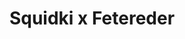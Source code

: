 ---
slug: squidki-x-fetereder
title: Squidki x Fetereder
description: "Squidki x Fetereder is an exciting online game. Play for free directly in your browser!"
icon: /images/new_mods/Sprunki x Fetereder.png
url: https://wowtbc.net/sprunkin/sprunki-x-fetereder/index.html
previewImage: /images/new_mods/Sprunki x Fetereder.png
type: new mods

# SEO配置
seo:
  title: "Squidki x Fetereder - Play Free Online Game | Fun Browser Games"
  description: "Squidki x Fetereder - Play this fun online game for free in your browser. No download required!"
  ogImage: "/images/new_mods/Sprunki x Fetereder.png"
  keywords: "squidki-x-fetereder, online game, browser game, free game, new mods game, play online"

videoUrls:
  - https://www.youtube.com/embed/example1
  - https://www.youtube.com/embed/example2

whyPlay:
  title: "Why Play Squidki x Fetereder?"
  items:
    - "Immersive Gameplay: Squidki x Fetereder offers an engaging and immersive gaming experience that will keep you entertained for hours"
    - "Challenging Levels: Test your skills with increasingly difficult challenges and obstacles"
    - "Beautiful Graphics: Enjoy stunning visuals and smooth animations that bring the game world to life"
    - "Regular Updates: New content and features are added regularly to keep the game fresh and exciting"
    - "Free to Play: Experience all the fun without spending a penny"
    - "Community Features: Connect with other players, share strategies, and compete for high scores"
    - "Cross-Platform: Play on any device with a web browser, no downloads required"

features:
  title: "Key Features of Squidki x Fetereder"
  image: "/images/new_mods/Sprunki x Fetereder.png"
  items:
    - "Intuitive Controls: Easy to learn controls make Squidki x Fetereder accessible for players of all skill levels"
    - "Multiple Game Modes: Enjoy various gameplay options that provide different challenges and experiences"
    - "Character Customization: Personalize your gaming experience with unique characters and items"
    - "Achievement System: Complete special tasks to earn rewards and recognition"
    - "Leaderboards: Compete with players worldwide and see who can achieve the highest scores"

characteristics:
  title: "Game Characteristics"
  image: "/images/new_mods/Sprunki x Fetereder.png"
  items:
    - "Genre: New mods game with elements of strategy and skill"
    - "Difficulty: Suitable for both casual gamers and those seeking a challenge"
    - "Play Time: Quick sessions or extended gameplay, depending on your preference"
    - "Art Style: Vibrant and engaging visuals that enhance the gaming experience"
    - "Sound Design: Immersive audio that complements the gameplay perfectly"

info: "Squidki x Fetereder is an exciting online game that offers players a unique and engaging gaming experience. With its intuitive controls, stunning visuals, and challenging gameplay, Squidki x Fetereder provides hours of entertainment for players of all ages and skill levels. Whether you're looking for a quick gaming session during a break or an extended play session, Squidki x Fetereder delivers an immersive experience that will keep you coming back for more. The game features multiple levels of increasing difficulty, ensuring that players are constantly challenged as they progress. With regular updates adding new content and features, Squidki x Fetereder remains fresh and exciting, providing endless entertainment options for its growing community of players."

howToPlayIntro: "Welcome to Squidki x Fetereder! This guide will walk you through the basics and help you master the game. Whether you're a beginner or looking to improve your skills, these tips and instructions will enhance your gaming experience."

howToPlaySteps:
  - title: "Getting Started"
    description: "Begin your Squidki x Fetereder adventure by familiarizing yourself with the controls. Use your keyboard or mouse to navigate through the game interface. The tutorial will guide you through the basic mechanics and help you understand the objectives."
  - title: "Understanding the Objectives"
    description: "In Squidki x Fetereder, your main goal is to progress through levels by completing specific objectives. Each level presents unique challenges that require different strategies and approaches."
  - title: "Mastering the Controls"
    description: "Practice using the controls to improve your precision and reaction time. Squidki x Fetereder requires quick reflexes and strategic thinking to overcome obstacles and defeat opponents."
  - title: "Utilizing Power-ups"
    description: "Collect power-ups throughout the game to enhance your abilities and overcome difficult challenges. Each power-up offers unique advantages that can be crucial for success."
  - title: "Developing Strategies"
    description: "As you progress in Squidki x Fetereder, develop effective strategies for different scenarios. Analyze patterns, anticipate challenges, and adapt your approach to maximize your performance."

faq:
  title: "Frequently Asked Questions about Squidki x Fetereder"
  items:
    - question: "Is Squidki x Fetereder free to play?"
      answer: "Yes, Squidki x Fetereder is completely free to play directly in your web browser. No downloads or purchases are required to enjoy the full game experience."
    - question: "Can I play Squidki x Fetereder on mobile devices?"
      answer: "Yes, Squidki x Fetereder is optimized for both desktop and mobile play. You can enjoy the game on any device with a web browser and internet connection."
    - question: "Are there any in-game purchases?"
      answer: "While Squidki x Fetereder is free to play, there may be optional in-game purchases available for cosmetic items or additional features that don't affect core gameplay."
    - question: "How often is Squidki x Fetereder updated?"
      answer: "The developers regularly update Squidki x Fetereder with new content, features, and improvements based on player feedback and game performance."
    - question: "Can I play Squidki x Fetereder offline?"
      answer: "Currently, Squidki x Fetereder requires an internet connection to play as it's a browser-based online game."
    - question: "Is Squidki x Fetereder suitable for children?"
      answer: "Yes, Squidki x Fetereder is designed to be family-friendly and suitable for players of all ages."
    - question: "How do I report bugs or issues?"
      answer: "If you encounter any problems while playing Squidki x Fetereder, you can report them through the game's support page or contact the developers directly through their website."
    - question: "Still Have Questions?"
      answer: "If you have additional questions about Squidki x Fetereder that aren't covered in this FAQ, please visit our support center or contact our customer service team for assistance."
---